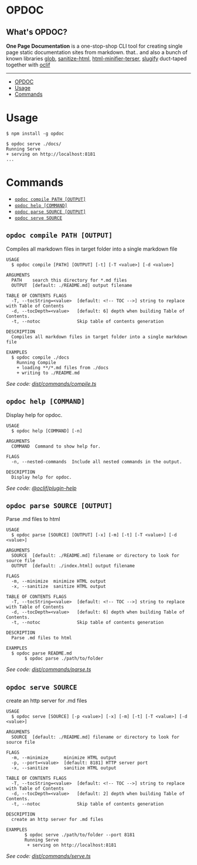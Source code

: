 # OPDOC

## What's OPDOC?

**One Page Documentation** is a one-stop-shop CLI tool for creating single page static documentation sites from markdown. that.. and also a bunch of known libraries [glob](https://www.npmjs.com/package/glob), [sanitize-html](https://www.npmjs.com/package/sanitize-html), [html-minifier-terser](https://www.npmjs.com/package/html-minifier-terser), [slugify](https://www.npmjs.com/package/slugify) duct-taped together with [oclif](https://oclif.io/)

---

<!-- toc -->
* [OPDOC](#opdoc)
* [Usage](#usage)
* [Commands](#commands)
<!-- tocstop -->

# Usage

```sh-session
$ npm install -g opdoc

$ opdoc serve ./docs/
Running Serve
+ serving on http://localhost:8181
...
```

# Commands

<!-- commands -->
* [`opdoc compile PATH [OUTPUT]`](#opdoc-compile-path-output)
* [`opdoc help [COMMAND]`](#opdoc-help-command)
* [`opdoc parse SOURCE [OUTPUT]`](#opdoc-parse-source-output)
* [`opdoc serve SOURCE`](#opdoc-serve-source)

## `opdoc compile PATH [OUTPUT]`

Compiles all markdown files in target folder into a single markdown file

```
USAGE
  $ opdoc compile [PATH] [OUTPUT] [-t] [-T <value>] [-d <value>]

ARGUMENTS
  PATH    search this directory for *.md files
  OUTPUT  [default: ./README.md] output filename

TABLE OF CONTENTS FLAGS
  -T, --tocString=<value>  [default: <!-- TOC -->] string to replace with Table of Contents
  -d, --tocDepth=<value>   [default: 6] depth when building Table of Contents.
  -t, --notoc              Skip table of contents generation

DESCRIPTION
  Compiles all markdown files in target folder into a single markdown file

EXAMPLES
  $ opdoc compile ./docs
    Running Compile
    + loading **/*.md files from ./docs
    + writing to ./README.md
```

_See code: [dist/commands/compile.ts](https://github.com/entomb/opdoc/blob/v0.2.1/dist/commands/compile.ts)_

## `opdoc help [COMMAND]`

Display help for opdoc.

```
USAGE
  $ opdoc help [COMMAND] [-n]

ARGUMENTS
  COMMAND  Command to show help for.

FLAGS
  -n, --nested-commands  Include all nested commands in the output.

DESCRIPTION
  Display help for opdoc.
```

_See code: [@oclif/plugin-help](https://github.com/oclif/plugin-help/blob/v5.1.12/src/commands/help.ts)_

## `opdoc parse SOURCE [OUTPUT]`

Parse .md files to html

```
USAGE
  $ opdoc parse [SOURCE] [OUTPUT] [-x] [-m] [-t] [-T <value>] [-d <value>]

ARGUMENTS
  SOURCE  [default: ./README.md] filename or directory to look for source file
  OUTPUT  [default: ./index.html] output filename

FLAGS
  -m, --minimize  minimize HTML output
  -x, --sanitize  sanitize HTML output

TABLE OF CONTENTS FLAGS
  -T, --tocString=<value>  [default: <!-- TOC -->] string to replace with Table of Contents
  -d, --tocDepth=<value>   [default: 6] depth when building Table of Contents.
  -t, --notoc              Skip table of contents generation

DESCRIPTION
  Parse .md files to html

EXAMPLES
  $ opdoc parse README.md
       $ opdoc parse ./path/to/folder
```

_See code: [dist/commands/parse.ts](https://github.com/entomb/opdoc/blob/v0.2.1/dist/commands/parse.ts)_

## `opdoc serve SOURCE`

create an http server for .md files

```
USAGE
  $ opdoc serve [SOURCE] [-p <value>] [-x] [-m] [-t] [-T <value>] [-d <value>]

ARGUMENTS
  SOURCE  [default: ./README.md] filename or directory to look for source file

FLAGS
  -m, --minimize      minimize HTML output
  -p, --port=<value>  [default: 8181] HTTP server port
  -x, --sanitize      sanitize HTML output

TABLE OF CONTENTS FLAGS
  -T, --tocString=<value>  [default: <!-- TOC -->] string to replace with Table of Contents
  -d, --tocDepth=<value>   [default: 2] depth when building Table of Contents.
  -t, --notoc              Skip table of contents generation

DESCRIPTION
  create an http server for .md files

EXAMPLES
       $ opdoc serve ./path/to/folder --port 8181
       Running Serve
        + serving on http://localhost:8181
```

_See code: [dist/commands/serve.ts](https://github.com/entomb/opdoc/blob/v0.2.1/dist/commands/serve.ts)_
<!-- commandsstop -->
